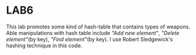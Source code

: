 # LAB6
This lab promotes some kind of hash-table that contains types of weapons. Able manipulations with hash table include _"Add new element"_,  _"Delete element"_(by key), 
_"Find element"_(by key). I use Robert Sledgewick's hashing technique in this code.
